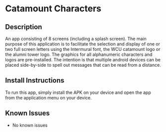 # Catamount Characters

## Description

An app consisting of 8 screens (including a splash screen). The main purpose
of this application is to facilitate the selection and display of one or two
full screen letters using the Intermural font, the WCU catamount logo or the
alumni tower logo. The graphics for all alphanumeric characters and logos are
pre-installed. The intention is that multiple android devices can be placed
side-by-side to spell out messages that can be read from a distance.

## Install Instructions
To run this app, simply install the APK on your device and open the app from
the application menu on your device.

## Known Issues

* No known issues
